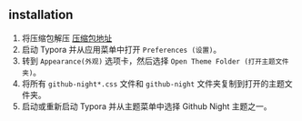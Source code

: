 ## installation

1.  将压缩包解压
	[压缩包地址](https://wwf.lanzouo.com/iut9T1z6qe1e)
2.  启动 Typora 并从应用菜单中打开 `Preferences (设置)`。 
3.  转到 `Appearance(外观)` 选项卡，然后选择 `Open Theme Folder (打开主题文件夹)`。 
4.  将所有 `github-night*.css` 文件和 `github-night` 文件夹复制到打开的主题文件夹。 
5.  启动或重新启动 Typora 并从主题菜单中选择 Github Night 主题之一。